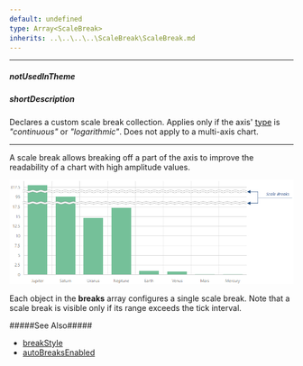 ```yaml
---
default: undefined
type: Array<ScaleBreak>
inherits: ..\..\..\..\ScaleBreak\ScaleBreak.md
---
```

---
##### notUsedInTheme

##### shortDescription
Declares a custom scale break collection. Applies only if the axis' [type](/api-reference/20%20Data%20Visualization%20Widgets/dxChart/1%20Configuration/valueAxis/type.md '/Documentation/ApiReference/Data_Visualization_Widgets/dxChart/Configuration/valueAxis/#type') is *"continuous"* or *"logarithmic"*. Does not apply to a multi-axis chart.

---
A scale break allows breaking off a part of the axis to improve the readability of a chart with high amplitude values.

![DevExtreme HTML5 JavaScript Charts Scale Breaks](/images/ChartJS/visual_elements/scale-breaks_val-axis.png)

Each object in the **breaks** array configures a single scale break. Note that a scale break is visible only if its range exceeds the tick interval.

#####See Also#####
- [breakStyle](/api-reference/20%20Data%20Visualization%20Widgets/dxChart/1%20Configuration/commonAxisSettings/breakStyle '/Documentation/ApiReference/Data_Visualization_Widgets/dxChart/Configuration/argumentAxis/breakStyle/')
- [autoBreaksEnabled](/api-reference/20%20Data%20Visualization%20Widgets/dxChart/1%20Configuration/valueAxis/autoBreaksEnabled.md '/Documentation/ApiReference/Data_Visualization_Widgets/dxChart/Configuration/valueAxis/#autoBreaksEnabled')